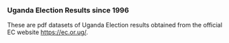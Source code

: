 ### Uganda Election Results since 1996
These are pdf datasets of Uganda Election results obtained from the official EC website <a>https://ec.or.ug/</a>.

